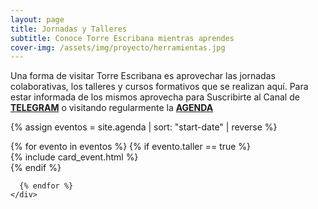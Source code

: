 ```yaml
---
layout: page
title: Jornadas y Talleres
subtitle: Conoce Torre Escribana mientras aprendes
cover-img: /assets/img/proyecto/herramientas.jpg
---
```



Una forma de visitar Torre Escribana es aprovechar las jornadas colaborativas, los talleres y cursos formativos que se realizan aquí. Para estar informada de los mismos aprovecha para Suscribirte al Canal de **[TELEGRAM](https://t.me/torreescribana)** o visitando regularmente la <a href="{{ '/agenda ' | absolute_url  }}"><strong>AGENDA</strong>
</a>


{% assign eventos = site.agenda | sort: "start-date" | reverse  %}
<section>
  <div class="container-fluid">
    <div class="row row-centered">
      {% for evento in eventos %}
        <!-- ESTE IF HACE QUE SÓLO SALGAN LOS EVENTOS QUE TIENEN TALLER=TRUE -->
      {% if evento.taller == true %} 
      <div class="col-10 col-lg-6 wow bounceIn">
        {% include card_event.html %}
      </div>
      {% endif %}
      
      
      {% endfor %}
    </div>
  </div>
</section>



